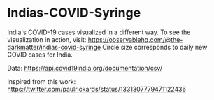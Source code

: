 # Indias-COVID-Syringe
India's COVID-19 cases visualized in a different way.
To see the visualization in action, visit: https://observablehq.com/@the-darkmatter/indias-covid-syringe
Circle size corresponds to daily new COVID cases for India.

Data: https://api.covid19india.org/documentation/csv/

Inspired from this work: https://twitter.com/paulrickards/status/1331307779471122436
